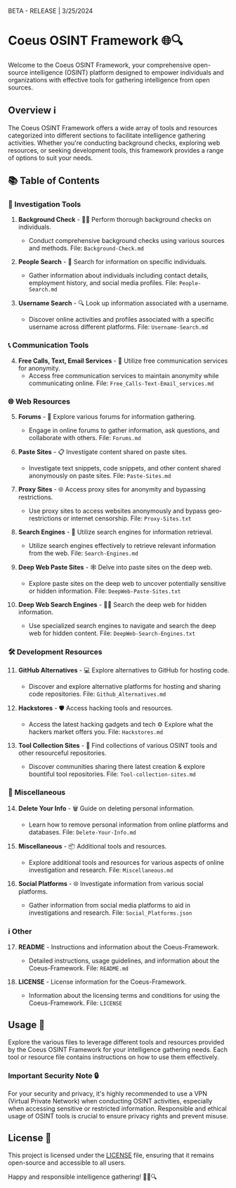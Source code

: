 BETA - RELEASE | 3/25/2024

# Coeus OSINT Framework 🌐🔍

Welcome to the Coeus OSINT Framework, your comprehensive open-source intelligence (OSINT) platform designed to empower individuals and organizations with effective tools for gathering intelligence from open sources.

## Overview ℹ️

The Coeus OSINT Framework offers a wide array of tools and resources categorized into different sections to facilitate intelligence gathering activities. Whether you're conducting background checks, exploring web resources, or seeking development tools, this framework provides a range of options to suit your needs.

## 📚 Table of Contents

### 🔎 Investigation Tools
1. **Background Check** - 🕵️‍♂️ Perform thorough background checks on individuals.
   - Conduct comprehensive background checks using various sources and methods.
   File: `Background-Check.md`

2. **People Search** - 👥 Search for information on specific individuals.
   - Gather information about individuals including contact details, employment history, and social media profiles.
   File: `People-Search.md`

3. **Username Search** - 🔍 Look up information associated with a username.
   - Discover online activities and profiles associated with a specific username across different platforms.
   File: `Username-Search.md`

### 📞 Communication Tools
4. **Free Calls, Text, Email Services** - 📱 Utilize free communication services for anonymity.
   - Access free communication services to maintain anonymity while communicating online.
   File: `Free_Calls-Text-Email_services.md`

### 🌐 Web Resources
5. **Forums** - 💬 Explore various forums for information gathering.
   - Engage in online forums to gather information, ask questions, and collaborate with others.
   File: `Forums.md`

6. **Paste Sites** - 📋 Investigate content shared on paste sites.
   - Investigate text snippets, code snippets, and other content shared anonymously on paste sites.
   File: `Paste-Sites.md`

7. **Proxy Sites** - 🌐 Access proxy sites for anonymity and bypassing restrictions.
   - Use proxy sites to access websites anonymously and bypass geo-restrictions or internet censorship.
   File: `Proxy-Sites.txt`

8. **Search Engines** - 🔎 Utilize search engines for information retrieval.
   - Utilize search engines effectively to retrieve relevant information from the web.
   File: `Search-Engines.md`

9. **Deep Web Paste Sites** - 🕸️ Delve into paste sites on the deep web.
   - Explore paste sites on the deep web to uncover potentially sensitive or hidden information.
   File: `DeepWeb-Paste-Sites.txt`

10. **Deep Web Search Engines** - 🕵️‍♂️ Search the deep web for hidden information.
    - Use specialized search engines to navigate and search the deep web for hidden content.
    File: `DeepWeb-Search-Engines.txt`

### 🛠️ Development Resources
11. **GitHub Alternatives** - 💻 Explore alternatives to GitHub for hosting code.
    - Discover and explore alternative platforms for hosting and sharing code repositories.
    File: `Github_Alternatives.md`

12. **Hackstores** - 🛡️ Access hacking tools and resources.
    - Access the latest hacking gadgets and tech ⚙️ Explore what the hackers market offers you.
    File: `Hackstores.md`

13. **Tool Collection Sites** - 🧰 Find collections of various OSINT tools and other resourceful repositories.
    - Discover communities sharing there latest creation & explore bountiful tool repositories.
    File: `Tool-collection-sites.md`

### 🔄 Miscellaneous
14. **Delete Your Info** - 🗑️ Guide on deleting personal information.
    - Learn how to remove personal information from online platforms and databases.
    File: `Delete-Your-Info.md`

15. **Miscellaneous** - 📦 Additional tools and resources.
    - Explore additional tools and resources for various aspects of online investigation and research.
    File: `Miscellaneous.md`

16. **Social Platforms** - 🌐 Investigate information from various social platforms.
    - Gather information from social media platforms to aid in investigations and research.
    File: `Social_Platforms.json`

### ℹ️ Other
17. **README** - Instructions and information about the Coeus-Framework.
    - Detailed instructions, usage guidelines, and information about the Coeus-Framework.
    File: `README.md`

18. **LICENSE** - License information for the Coeus-Framework.
    - Information about the licensing terms and conditions for using the Coeus-Framework.
    File: `LICENSE`

## Usage 🚀

Explore the various files to leverage different tools and resources provided by the Coeus OSINT Framework for your intelligence gathering needs. Each tool or resource file contains instructions on how to use them effectively.

### Important Security Note 🔒

For your security and privacy, it's highly recommended to use a VPN (Virtual Private Network) when conducting OSINT activities, especially when accessing sensitive or restricted information. Responsible and ethical usage of OSINT tools is crucial to ensure privacy rights and prevent misuse.

## License 📜

This project is licensed under the [LICENSE](LICENSE) file, ensuring that it remains open-source and accessible to all users.

Happy and responsible intelligence gathering! 🕵️‍♂️🔍
